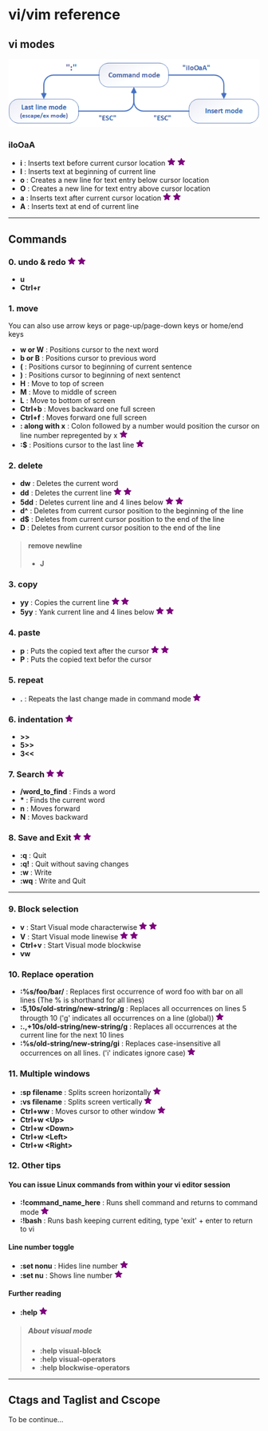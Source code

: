 # vi/vim reference

## vi modes
<img src="./vi.modes.png" alt="vi three modes" width="600"/>  

### iIoOaA
* **i**	: Inserts text before current cursor location  ![](./star.png "important!") ![](./star.png "important!") 
* **I**	: Inserts text at beginning of current line  
* **o**	: Creates a new line for text entry below cursor location  
* **O**	: Creates a new line for text entry above cursor location  
* **a** : Inserts text after current cursor location  ![](./star.png "important!") ![](./star.png "important!") 
* **A**	: Inserts text at end of current line  

---

## Commands
### 0. undo & redo  ![](./star.png "important!") ![](./star.png "important!")
* **u**  
* **Ctrl+r**  

### 1. move 
You can also use arrow keys or page-up/page-down keys or home/end keys
* **w or W**	: Positions cursor to the next word  
* **b or B**	: Positions cursor to previous word  
* **(**	: Positions cursor to beginning of current sentence  
* **)**	: Positions cursor to beginning of next sentenct  
* **H**	: Move to top of screen  
* **M**	: Move to middle of screen  
* **L**	: Move to bottom of screen  
* **Ctrl+b**	: Moves backward one full screen  
* **Ctrl+f**	: Moves forward one full screen  
* **: along with x**	: Colon followed by a number would position the cursor on line number repregented by x  ![](./star.png "important!")
* **:$**	: Positions cursor to the last line  ![](./star.png "important!")

### 2. delete
* **dw**	: Deletes the current word  
* **dd**	: Deletes the current line  ![](./star.png "important!") ![](./star.png "important!")
* **5dd**	: Deletes current line and 4 lines below   ![](./star.png "important!") ![](./star.png "important!")
* **d^**	: Deletes from current cursor position to the beginning of the line  
* **d$**	: Deletes from current cursor position to the end of the line  
* **D**	: Deletes from current cursor position to the end of the line  
> #### remove newline
> * **J**  

### 3. copy
* **yy**	: Copies the current line  ![](./star.png "important!") ![](./star.png "important!")  
* **5yy**	: Yank current line and 4 lines below   ![](./star.png "important!") ![](./star.png "important!")  

### 4. paste
* **p**		: Puts the copied text after the cursor	 ![](./star.png "important!") ![](./star.png "important!")
* **P**  	: Puts the copied text befor the cursor

### 5. repeat
* **.**		: Repeats the last change made in command mode  ![](./star.png "important!")

### 6. indentation  ![](./star.png "important!")  
* **>>**  
* **5>>**  
* **3<<**  

### 7. Search  ![](./star.png "important!") ![](./star.png "important!")
* **/word_to_find**	: Finds a word  
* **\***	: Finds the current word  
* **n**		: Moves forward  
* **N**		: Moves backward  

### 8. Save and Exit  ![](./star.png "important!") ![](./star.png "important!")
* **:q**	: Quit  
* **:q!**	: Quit without saving changes  
* **:w**	: Write  
* **:wq**	: Write and Quit  

---

### 9. Block selection
* **v**		: Start Visual mode characterwise  ![](./star.png "important!") ![](./star.png "important!")  
* **V**		: Start Visual mode linewise  ![](./star.png "important!") ![](./star.png "important!")  
* **Ctrl+v**	: Start Visual mode blockwise  
* **vw**  

### 10. Replace operation
* **:%s/foo/bar/**	: Replaces first occurrence of word foo with bar on all lines (The % is shorthand for all lines)	
* **:5,10s/old-string/new-string/g**	: Replaces all occurrences on lines 5 througth 10 ('g' indicates all occurrences on a line (global))  ![](./star.png "important!")
* **:.,+10s/old-string/new-string/g**	: Replaces all occurrences at the current line for the next 10 lines
* **:%s/old-string/new-string/gi**	: Replaces case-insensitive all occurrences on all lines. ('i' indicates ignore case)  ![](./star.png "important!")

### 11. Multiple windows
* **:sp filename**	: Splits screen horizontally   ![](./star.png "important!")
* **:vs filename**	: Splits screen vertically   ![](./star.png "important!")
* **Ctrl+ww**		: Moves cursor to other window   ![](./star.png "important!")
* **Ctrl+w \<Up\>**
* **Ctrl+w \<Down\>**
* **Ctrl+w \<Left\>**
* **Ctrl+w \<Right\>**

### 12. Other tips
#### You can issue Linux commands from within your vi editor session
* **:!command_name_here** 	: Runs shell command and returns to command mode  ![](./star.png "important!")
* **:!bash**				: Runs bash keeping current editing, type 'exit' + enter to return to vi  
#### Line number toggle
* **:set nonu**	: Hides line number  ![](./star.png "important!")
* **:set nu**	: Shows line number  ![](./star.png "important!")
#### Further reading
* **:help**  ![](./star.png "important!")
> ##### About visual mode
> * **:help visual-block**  
> * **:help visual-operators**  
> * **:help blockwise-operators**  

---

## Ctags and Taglist and Cscope
To be continue...
